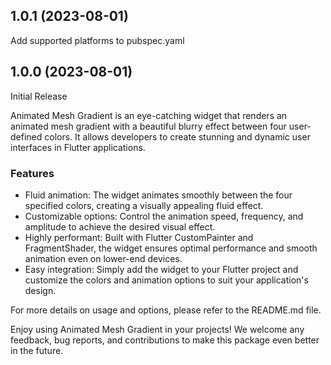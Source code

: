 ## 1.0.1 (2023-08-01)

Add supported platforms to pubspec.yaml

## 1.0.0 (2023-08-01)

Initial Release

Animated Mesh Gradient is an eye-catching widget that renders an animated mesh gradient with a beautiful blurry effect between four user-defined colors. It allows developers to create stunning and dynamic user interfaces in Flutter applications.

### Features

- Fluid animation: The widget animates smoothly between the four specified colors, creating a visually appealing fluid effect.
- Customizable options: Control the animation speed, frequency, and amplitude to achieve the desired visual effect.
- Highly performant: Built with Flutter CustomPainter and FragmentShader, the widget ensures optimal performance and smooth animation even on lower-end devices.
- Easy integration: Simply add the widget to your Flutter project and customize the colors and animation options to suit your application's design.

For more details on usage and options, please refer to the README.md file.

Enjoy using Animated Mesh Gradient in your projects! We welcome any feedback, bug reports, and contributions to make this package even better in the future.
